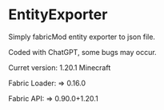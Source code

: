 # EntityExporter
Simply fabricMod entity exporter to json file.

Coded with ChatGPT, some bugs may occur.


Curret version:
1.20.1 Minecraft 

Fabric Loader:
=> 0.16.0

Fabric API:
=> 0.90.0+1.20.1
